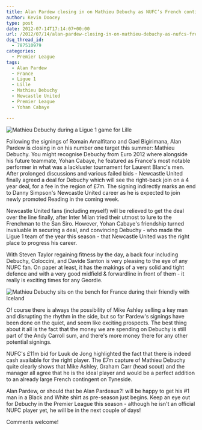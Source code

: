 ```yaml
---
title: Alan Pardew closing in on Mathieu Debuchy as NUFC’s French contingent grows
author: Kevin Doocey
type: post
date: 2012-07-14T17:14:07+00:00
url: /2012/07/14/alan-pardew-closing-in-on-mathieu-debuchy-as-nufcs-french-contingent-grows/
dsq_thread_id:
  - 787510979
categories:
  - Premier League
tags:
  - Alan Pardew
  - France
  - Ligue 1
  - Lille
  - Mathieu Debuchy
  - Newcastle United
  - Premier League
  - Yohan Cabaye

---
```

![Mathieu Debuchy during a Ligue 1 game for Lille](/wp-content/uploads/2012/07/debuchy.jpg)

Following the signings of Romain Amalfitano and Gael Bigirimana, Alan Pardew is closing in on his number one target this summer: Mathieu Debuchy. You might recognise Debuchy from Euro 2012 where alongside his future teammate, Yohan Cabaye, he featured as France's most notable performer in what was a lackluster tournament for Laurent Blanc's men.   
After prolonged discussions and various failed bids - Newcastle United finally agreed a deal for Debuchy which will see the right-back join on a 4 year deal, for a fee in the region of £7m. The signing indirectly marks an end to Danny <!--more--> Simpson's Newcastle United career as he is expected to join newly promoted Reading in the coming week.

Newcastle United fans (including myself) will be relieved to get the deal over the line finally, after Inter Milan tried their utmost to lure to the Frenchman to the San Siro. However, Yohan Cabaye's friendship turned invaluable in securing a deal, and convincing Debuchy - who made the Ligue 1 team of the year this season - that Newcastle United was the right place to progress his career.

With Steven Taylor regaining fitness by the day, a back four including Debuchy, Coloccini, and Davide Santon is very pleasing to the eye of any NUFC fan. On paper at least, it has the makings of a very solid and tight defence and with a very good midfield & forwardline in front of them - it really is exciting times for any Geordie.

![Mathieu Debuchy sits on the bench for France during their friendly with Iceland](/wp-content/uploads/2012/07/debuchy2.jpg)

Of course there is always the possibility of Mike Ashley selling a key man and disrupting the rhythm in the side, but so far Pardew's signings have been done on the quiet, and seem like exciting prospects. The best thing about it all is the fact that the money we are spending on Debuchy is still part of the Andy Carroll sum, and there's more money there for any other potential signings.

NUFC's £11m bid for Luuk de Jong highlighted the fact that there is indeed cash available for the right player. The £7m capture of Mathieu Debuchy quite clearly shows that Mike Ashley, Graham Carr (head scout) and the manager all agree that he is the ideal player and would be a perfect addition to an already large French contingent on Tyneside.

Alan Pardew, or should that be Alan Pardeaux?! will be happy to get his #1 man in a Black and White shirt as pre-season just begins. Keep an eye out for Debuchy in the Premier League this season - although he isn't an official NUFC player yet, he will be in the next couple of days!

Comments welcome!

